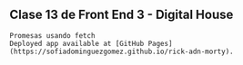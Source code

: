 ## Clase 13 de Front End 3 - Digital House
```
Promesas usando fetch
Deployed app available at [GitHub Pages](https://sofiadominguezgomez.github.io/rick-adn-morty).


```